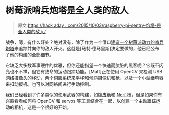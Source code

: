 # 树莓派哨兵炮塔是全人类的敌人

> 原文:[https://hack aday . com/2015/10/03/raspberry-pi-sentry-炮塔-是全人类的敌人/](https://hackaday.com/2015/10/03/raspberry-pi-sentry-turret-is-the-enemy-of-all-mankind/)

战争，嗯，有什么好处？绝对没有，除了作为一个借口[建造一个树莓派动力的哨兵炮塔](https://github.com/matt-desmarais/SentryTurret/)来追踪并向你的敌人开火。这就是[马特·德马里斯]决定要做的，他已经公布了他的构建的全部细节。

它缺乏大多数军事硬件的优雅，但你还能指望一个快速而肮脏的黑客呢？它既不闪亮也不不祥，但它有致命的运动跟踪功能。[Matt]正在使用 OpenCV 来检测 USB 网络摄像头的移动，两个伺服系统来平移和倾斜摄像机和枪，以及一个小型继电器来扣动扳机。也可以对网络间进行手动控制。

我们已经看到了许多类似的使用武器的构建，如[橡皮筋](http://hackaday.com/2015/08/13/arduino-powered-rubber-band-sentry-turret-is-not-a-lie/)和 [Nerf 枪](http://hackaday.com/2010/06/18/nerf-sentry-turret/)，但是如果你有兴趣看看如何将 OpenCV 和 servos 等工具结合在一起，以创建一个主动跟踪运动的相机，这是一个很好的开始。